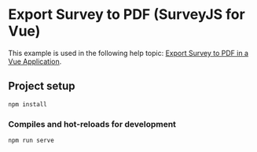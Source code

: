 # Export Survey to PDF (SurveyJS for Vue)

This example is used in the following help topic: [Export Survey to PDF in a Vue Application](https://surveyjs.io/Documentation/Pdf-Export?id=get-started-vue).

## Project setup
```
npm install
```

### Compiles and hot-reloads for development
```
npm run serve
```